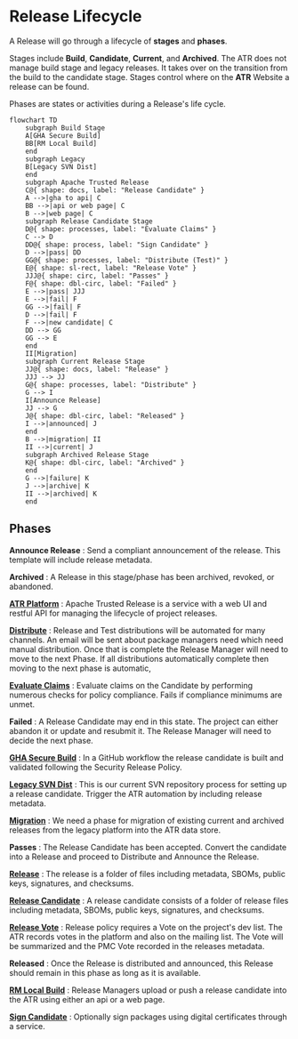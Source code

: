 # Release Lifecycle

A Release will go through a lifecycle of **stages** and **phases**.

Stages include **Build**, **Candidate**, **Current**, and **Archived**.
The ATR does not manage build stage and legacy releases. It takes over on the transition from the build to the candidate stage.
Stages control where on the **ATR** Website a release can be found.

Phases are states or activities during a Release's life cycle.

```mermaid
flowchart TD
    subgraph Build Stage
    A[GHA Secure Build]
    BB[RM Local Build]
    end
    subgraph Legacy
    B[Legacy SVN Dist]
    end
    subgraph Apache Trusted Release
    C@{ shape: docs, label: "Release Candidate" }
    A -->|gha to api| C
    BB -->|api or web page| C
    B -->|web page| C
    subgraph Release Candidate Stage
    D@{ shape: processes, label: "Evaluate Claims" }
    C --> D
    DD@{ shape: process, label: "Sign Candidate" }
    D -->|pass| DD
    GG@{ shape: processes, label: "Distribute (Test)" }
    E@{ shape: sl-rect, label: "Release Vote" }
    JJJ@{ shape: circ, label: "Passes" }
    F@{ shape: dbl-circ, label: "Failed" }
    E -->|pass| JJJ
    E -->|fail| F
    GG -->|fail| F
    D -->|fail| F
    F -->|new candidate| C
    DD --> GG
    GG --> E
    end
    II[Migration]
    subgraph Current Release Stage
    JJ@{ shape: docs, label: "Release" }
    JJJ --> JJ
    G@{ shape: processes, label: "Distribute" }
    G --> I
    I[Announce Release]
    JJ --> G
    J@{ shape: dbl-circ, label: "Released" }
    I -->|announced| J
    end
    B -->|migration| II
    II -->|current| J
    subgraph Archived Release Stage
    K@{ shape: dbl-circ, label: "Archived" }
    end
    G -->|failure| K
    J -->|archive| K
    II -->|archived| K
    end
```

## Phases

**Announce Release**
: Send a compliant announcement of the release. This template will include release metadata.

**Archived**
: A Release in this stage/phase has been archived, revoked, or abandoned.

**[ATR Platform](./platform.md)**
: Apache Trusted Release is a service with a web UI and restful API for managing the lifecycle of project releases.

**[Distribute](./distributions.md)**
: Release and Test distributions will be automated for many channels. An email will be sent about package managers need which need manual distribution.
Once that is complete the Release Manager will need to move to the next Phase. If all distributions automatically complete then moving to the next phase is automatic,

**[Evaluate Claims](./evaluate.md)**
: Evaluate claims on the Candidate by performing numerous checks for policy compliance. Fails if compliance minimums are unmet.

**Failed**
: A Release Candidate may end in this state. The project can either abandon it or update and resubmit it.
 The Release Manager will need to decide the next phase.

**[GHA Secure Build](./github-build.md)**
: In a GitHub workflow the release candidate is built and validated following the Security Release Policy.

**[Legacy SVN Dist](./svn-dist.md)**
: This is our current SVN repository process for setting up a release candidate. Trigger the ATR automation by including release metadata.

**[Migration](./svn-dist.md)**
: We need a phase for migration of existing current and archived releases from the legacy platform into the ATR data store.

**Passes**
: The Release Candidate has been accepted. Convert the candidate into a Release and proceed to Distribute and Announce the Release.

**[Release](./data-model.md)**
: The release is a folder of files including metadata, SBOMs, public keys, signatures, and checksums.

**[Release Candidate](./data-model.md)**
: A release candidate consists of a folder of release files including metadata, SBOMs, public keys, signatures, and checksums.

**[Release Vote](./vote.md)**
: Release policy requires a Vote on the project's dev list. The ATR records votes in the platform and also on the mailing list. The Vote will be summarized and the PMC Vote recorded in the releases metadata.

**Released**
: Once the Release is distributed and announced, this Release should remain in this phase as long as it is available.

**[RM Local Build](./platform.md)**
: Release Managers upload or push a release candidate into the ATR using either an api or a web page.

**[Sign Candidate](./digital-signatures.md)**
: Optionally sign packages using digital certificates through a service.
